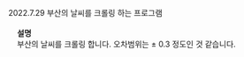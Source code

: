 2022.7.29 부산의 날씨를 크롤링 하는 프로그램 <br><br>
&nbsp;&nbsp;&nbsp;&nbsp;<b>설명</b><br>
&nbsp;&nbsp;&nbsp;&nbsp;부산의 날씨를 크롤링 합니다. 오차범위는 ± 0.3 정도인 것 같습니다.
